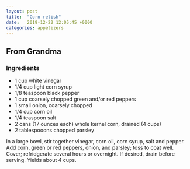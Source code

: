 ```yaml
---
layout: post
title:  "Corn relish"
date:   2019-12-22 12:05:45 +0000
categories: appetizers
---
```


## From Grandma
### Ingredients
* 1 cup white vinegar
* 1/4 cup light corn syrup
* 1/8 teaspoon black pepper
* 1 cup coarsely chopped green and/or red peppers
* 1 small onion, coarsely chopped
* 1/4 cup corn oil
* 1/4 teaspoon salt
* 2 cans (17 ounces each) whole kernel corn, drained  (4 cups)
* 2 tablespooons chopped parsley


In a large bowl, stir together vinegar, corn oil, corn syrup, salt and pepper. Add corn, green or red peppers, onion, and parsley; toss to coat well. Cover; refridgerate several hours or overnight. If desired, drain before serving. Yields about 4 cups.
